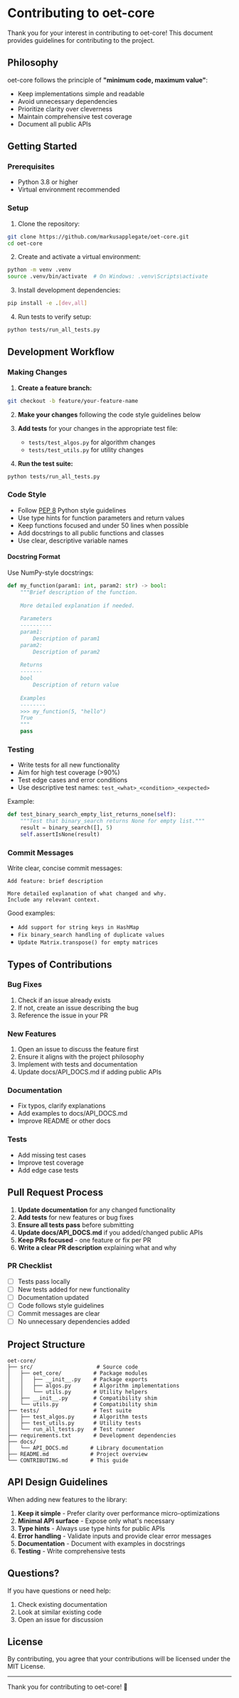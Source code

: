# Contributing to oet-core

Thank you for your interest in contributing to oet-core! This document provides guidelines for contributing to the project.

## Philosophy

oet-core follows the principle of **"minimum code, maximum value"**:

- Keep implementations simple and readable
- Avoid unnecessary dependencies
- Prioritize clarity over cleverness
- Maintain comprehensive test coverage
- Document all public APIs

## Getting Started

### Prerequisites

- Python 3.8 or higher
- Virtual environment recommended

### Setup

1. Clone the repository:
```bash
git clone https://github.com/markusapplegate/oet-core.git
cd oet-core
```

2. Create and activate a virtual environment:
```bash
python -m venv .venv
source .venv/bin/activate  # On Windows: .venv\Scripts\activate
```

3. Install development dependencies:
```bash
pip install -e .[dev,all]
```

4. Run tests to verify setup:
```bash
python tests/run_all_tests.py
```

## Development Workflow

### Making Changes

1. **Create a feature branch:**
```bash
git checkout -b feature/your-feature-name
```

2. **Make your changes** following the code style guidelines below

3. **Add tests** for your changes in the appropriate test file:
   - `tests/test_algos.py` for algorithm changes
   - `tests/test_utils.py` for utility changes

4. **Run the test suite:**
```bash
python tests/run_all_tests.py
```


### Code Style

- Follow [PEP 8](https://pep8.org/) Python style guidelines
- Use type hints for function parameters and return values
- Keep functions focused and under 50 lines when possible
- Add docstrings to all public functions and classes
- Use clear, descriptive variable names

#### Docstring Format

Use NumPy-style docstrings:

```python
def my_function(param1: int, param2: str) -> bool:
    """Brief description of the function.
    
    More detailed explanation if needed.
    
    Parameters
    ----------
    param1:
        Description of param1
    param2:
        Description of param2
    
    Returns
    -------
    bool
        Description of return value
    
    Examples
    --------
    >>> my_function(5, "hello")
    True
    """
    pass
```

### Testing

- Write tests for all new functionality
- Aim for high test coverage (>90%)
- Test edge cases and error conditions
- Use descriptive test names: `test_<what>_<condition>_<expected>`

Example:
```python
def test_binary_search_empty_list_returns_none(self):
    """Test that binary_search returns None for empty list."""
    result = binary_search([], 5)
    self.assertIsNone(result)
```

### Commit Messages

Write clear, concise commit messages:

```
Add feature: brief description

More detailed explanation of what changed and why.
Include any relevant context.
```

Good examples:
- `Add support for string keys in HashMap`
- `Fix binary_search handling of duplicate values`
- `Update Matrix.transpose() for empty matrices`

## Types of Contributions

### Bug Fixes

1. Check if an issue already exists
2. If not, create an issue describing the bug
3. Reference the issue in your PR

### New Features

1. Open an issue to discuss the feature first
2. Ensure it aligns with the project philosophy
3. Implement with tests and documentation
4. Update docs/API_DOCS.md if adding public APIs

### Documentation

- Fix typos, clarify explanations
- Add examples to docs/API_DOCS.md
- Improve README or other docs

### Tests

- Add missing test cases
- Improve test coverage
- Add edge case tests

## Pull Request Process

1. **Update documentation** for any changed functionality
2. **Add tests** for new features or bug fixes
3. **Ensure all tests pass** before submitting
4. **Update docs/API_DOCS.md** if you added/changed public APIs
5. **Keep PRs focused** - one feature or fix per PR
6. **Write a clear PR description** explaining what and why

### PR Checklist

- [ ] Tests pass locally
- [ ] New tests added for new functionality
- [ ] Documentation updated
- [ ] Code follows style guidelines
- [ ] Commit messages are clear
- [ ] No unnecessary dependencies added

## Project Structure

```
oet-core/
├── src/                    # Source code
│   ├── oet_core/          # Package modules
│   │   ├── __init__.py    # Package exports
│   │   ├── algos.py       # Algorithm implementations
│   │   └── utils.py       # Utility helpers
│   ├── __init__.py        # Compatibility shim
│   └── utils.py           # Compatibility shim
├── tests/                 # Test suite
│   ├── test_algos.py      # Algorithm tests
│   ├── test_utils.py      # Utility tests
│   └── run_all_tests.py   # Test runner
├── requirements.txt       # Development dependencies
├── docs/
│   └── API_DOCS.md       # Library documentation
├── README.md             # Project overview
└── CONTRIBUTING.md       # This guide
```

## API Design Guidelines

When adding new features to the library:

1. **Keep it simple** - Prefer clarity over performance micro-optimizations
2. **Minimal API surface** - Expose only what's necessary
3. **Type hints** - Always use type hints for public APIs
4. **Error handling** - Validate inputs and provide clear error messages
5. **Documentation** - Document with examples in docstrings
6. **Testing** - Write comprehensive tests

## Questions?

If you have questions or need help:

1. Check existing documentation
2. Look at similar existing code
3. Open an issue for discussion

## License

By contributing, you agree that your contributions will be licensed under the MIT License.

---

Thank you for contributing to oet-core! 🚀

